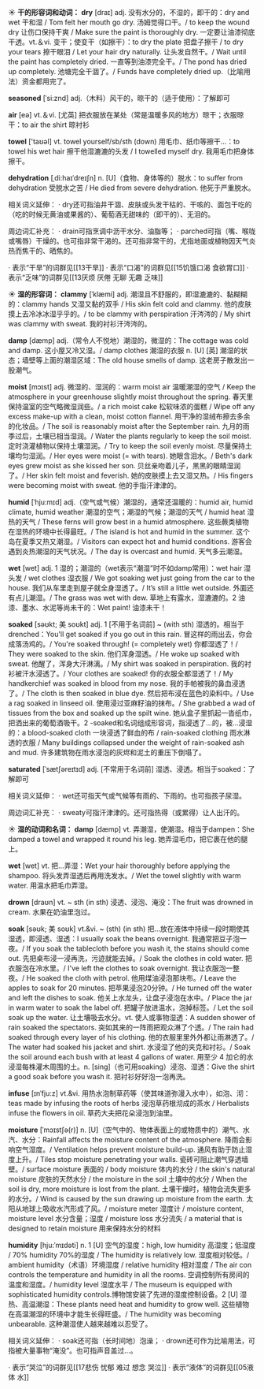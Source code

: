☀ <span class="category">**干的形容词和动词：**</span>
<span class="vocabulary">**dry**</span> [draɪ] 
<span class="definition">adj. 没有水分的，不湿的，即干的：</span>dry and wet 干和湿 / Tom felt her mouth go dry. 汤姆觉得口干。/ to keep the wound dry 让伤口保持干爽 / Make sure the paint is thoroughly dry. 一定要让油漆彻底干透。<span class="definition">vt.＆vi. 变干；使变干（如擦干）：</span>to dry the plate 把盘子擦干 / to dry your tears 擦干眼泪 / Let your hair dry naturally. 让头发自然干。/ Wait until the paint has completely dried. 一直等到油漆完全干。/ The pond has dried up completely. 池塘完全干涸了。/ Funds have completely dried up.（比喻用法）资金都用完了。
           
<span class="vocabulary">**seasoned**</span> [ˈsi:znd]
<span class="definition">adj.（木料）风干的，晾干的（适于使用）：</span>了解即可

<span class="vocabulary">**air**</span> [eə] 
<span class="definition">vt.＆vi. [尤英] 把衣服放在某处（常是温暖多风的地方）晾干；衣服晾干：</span>to air the shirt 晾衬衫

<span class="vocabulary">**towel**</span> ['taʊəl] 
<span class="definition">vt. towel yourself/sb/sth (down) 用毛巾、纸巾等擦干…：</span>to towel his wet hair 擦干他湿漉漉的头发 / I towelled myself dry. 我用毛巾把身体擦干。
                     
<span class="vocabulary">**dehydration**</span> [ˌdi:haɪˈdreɪʃn]
<span class="definition">n. [U]（食物、身体等的）脱水：</span>to suffer from dehydration 受脱水之苦 / He died from severe dehydration. 他死于严重脱水。

相关词义延伸：
· dry还可指油井干涸、皮肤或头发干枯的、干咳的、面包干吃的（吃的时候无黄油或果酱的）、葡萄酒无甜味的（即干的）、无泪的。

周边词汇补充：
· drain可指烹调中沥干水分、油脂等；
· parched可指（嘴、喉咙或嘴唇）干燥的。也可指非常干渴的。还可指非常干的，尤指地面或植物因天气炎热而焦干的、晒焦的。

· 表示“干旱”的词群见[[13干旱]]
· 表示“口渴”的词群见[[15饥饿口渴 食欲胃口]]
· 表示“乏味”的词群见[[13厌烦 厌倦 无聊 无趣 乏味]]

☀ <span class="category">**湿的形容词：**</span>
<span class="vocabulary">**clammy**</span> [ˈklæmi]
<span class="definition">adj. 潮湿且不舒服的，即湿漉漉的、黏糊糊的：</span>clammy hands 又湿又黏的双手 / His skin felt cold and clammy. 他的皮肤摸上去冷冰冰湿乎乎的。/ to be clammy with perspiration 汗涔涔的 / My shirt was clammy with sweat. 我的衬衫汗涔涔的。

<span class="vocabulary">**damp**</span> [dæmp] 
<span class="definition">adj.（常令人不悦地）潮湿的，微湿的：</span>The cottage was cold and damp. 这小屋又冷又湿。/ damp clothes 潮湿的衣服 <span class="definition">n. [U] [英] 潮湿的状态；墙壁等上面的潮湿区域：</span>The old house smells of damp. 这老房子散发出一股潮气。
                      
<span class="vocabulary">**moist**</span> [mɔɪst]
<span class="definition">adj. 微湿的、湿润的：</span>warm moist air 温暖潮湿的空气 / Keep the atmosphere in your greenhouse slightly moist throughout the spring. 春天里保持温室的空气略微湿润些。/ a rich moist cake 松软味浓的蛋糕 / Wipe off any excess make-up with a clean, moist cotton flannel. 用干净的湿绒布擦去多余的化妆品。/ The soil is reasonably moist after the September rain. 九月的雨季过后，土壤已相当湿润。/ Water the plants regularly to keep the soil moist. 定时浇灌植物以保持土壤湿润。/ Try to keep the soil evenly moist. 尽量保持土壤均匀湿润。/ Her eyes were moist (= with tears). 她眼含泪水。/ Beth's dark eyes grew moist as she kissed her son. 贝丝亲吻着儿子，黑黑的眼睛湿润了。/ Her skin felt moist and feverish. 她的皮肤摸上去又湿又热。/ His fingers were becoming moist with sweat. 他的手指汗津津的。

<span class="vocabulary">**humid**</span> [ˈhju:mɪd]
<span class="definition">adj.（空气或气候）潮湿的，通常还温暖的：</span>humid air, humid climate, humid weather 潮湿的空气；潮湿的气候；潮湿的天气 / humid heat 湿热的天气 / These ferns will grow best in a humid atmosphere. 这些蕨类植物在湿热的环境中长得最旺。/ The island is hot and humid in the summer. 这个岛在夏季又热又潮湿。/ Visitors can expect hot and humid conditions. 游客会遇到炎热潮湿的天气状况。/ The day is overcast and humid. 天气多云潮湿。

<span class="vocabulary">**wet**</span> [wet] 
<span class="definition">adj. 1 湿的；潮湿的（wet表示“潮湿”时不如damp常用）：</span>wet hair 湿头发 / wet clothes 湿衣服 / We got soaking wet just going from the car to the house. 我们从车里走到屋子就全身湿透了。/ It’s still a little wet outside. 外面还有点儿潮湿。/ The grass was wet with dew. 草地上有露水，湿漉漉的。<span class="definition">2 油漆、墨水、水泥等尚未干的：</span>Wet paint! 油漆未干！
           
<span class="vocabulary">**soaked**</span> [səʊkt; 美 soʊkt]
<span class="definition">adj. 1 [不用于名词前] ~ (with sth) 湿透的。相当于drenched：</span>You'll get soaked if you go out in this rain. 冒这样的雨出去，你会成落汤鸡的。/ You're soaked through! (= completely wet) 你都湿透了！/ They were soaked to the skin. 他们浑身湿透。/ He woke up soaked with sweat. 他醒了，浑身大汗淋漓。/ My shirt was soaked in perspiration. 我的衬衫被汗水浸透了。/ Your clothes are soaked! 你的衣服全都湿透了！/ My handkerchief was soaked in blood from my nose. 我的手帕被我的鼻血浸透了。/ The cloth is then soaked in blue dye. 然后把布浸在蓝色的染料中。/ Use a rag soaked in linseed oil. 使用浸过亚麻籽油的抹布。/ She grabbed a wad of tissues from the box and soaked up the spilt wine. 她从盒子里抓起一沓纸巾，把洒出来的葡萄酒吸干。<span class="definition">2 -soaked和名词组成形容词，指浸透了…的，被…浸湿的：</span>a blood-soaked cloth 一块浸透了鲜血的布 / rain-soaked clothing 雨水淋透的衣服 / Many buildings collapsed under the weight of rain-soaked ash and mud. 许多建筑物在雨水浸泡的灰烬和泥土的重压下倒塌了。
           
<span class="vocabulary">**saturated**</span> [ˈsætʃəreɪtɪd]
<span class="definition">adj. [不常用于名词前] 湿透、浸透。相当于soaked：</span>了解即可

相关词义延伸：
· wet还可指天气或气候等有雨的、下雨的。也可指孩子尿湿。

周边词汇补充：
· sweaty可指汗津津的。还可指热得（或累得）让人出汗的。

☀ <span class="category">**湿的动词和名词：**</span>
<span class="vocabulary">**damp**</span> [dæmp] 
<span class="definition">vt. 弄潮湿，使潮湿。相当于dampen：</span>She damped a towel and wrapped it round his leg. 她弄湿毛巾，把它裹在他的腿上。

<span class="vocabulary">**wet**</span> [wet] 
<span class="definition">vt. 把…弄湿：</span>Wet your hair thoroughly before applying the shampoo. 将头发弄湿透后再用洗发水。/ Wet the towel slightly with warm water. 用温水把毛巾弄湿。
            
<span class="vocabulary">**drown**</span> [draʊn]
<span class="definition">vt. ~ sth (in sth) 浸透、浸泡、淹没：</span>The fruit was drowned in cream. 水果在奶油里泡过。          

<span class="vocabulary">**soak**</span> [səʊk; 美 soʊk]
<span class="definition">vt.&vi. ~ (sth) (in sth) 把…放在液体中持续一段时期使其湿透，即浸透、湿透：</span>I usually soak the beans overnight. 我通常把豆子泡一夜。/ If you soak the tablecloth before you wash it, the stains should come out. 先把桌布浸一浸再洗，污迹就能去掉。/ Soak the clothes in cold water. 把衣服泡在冷水里。/ I've left the clothes to soak overnight. 我让衣服泡一整夜。/ He soaked the cloth with petrol. 他用煤油浸泡那块布。/ Leave the apples to soak for 20 minutes. 把苹果浸泡20分钟。/ He turned off the water and left the dishes to soak. 他关上水龙头，让盘子浸泡在水中。/ Place the jar in warm water to soak the label off. 把罐子放进温水，泡掉标签。/ Let the soil soak up the water. 让土壤吸去水分。<span class="definition">vt. 使人或事物湿透：</span>A sudden shower of rain soaked the spectators. 突如其来的一阵雨把观众淋了个透。/ The rain had soaked through every layer of his clothing. 他的衣服里里外外都让雨淋透了。/ The water had soaked his jacket and shirt. 水浸湿了他的夹克和衬衫。/ Soak the soil around each bush with at least 4 gallons of water. 用至少 4 加仑的水浸湿每株灌木周围的土。<span class="definition">n. [sing]（也可用soaking）浸泡、湿透：</span>Give the shirt a good soak before you wash it. 把衬衫好好泡一泡再洗。           
           
<span class="vocabulary">**infuse**</span> [ɪnˈfju:z]
<span class="definition">vt.&vi. 用热水泡制草药等（使其味道弥漫入水中），如泡、沏：</span>teas made by infusing the roots of herbs 浸泡草药根沏成的茶水 / Herbalists infuse the flowers in oil. 草药大夫把花朵浸泡到油里。

<span class="vocabulary">**moisture**</span> [ˈmɔɪstʃə(r)]
<span class="definition">n. [U]（空气中的、物体表面上的或物质中的）潮气、水汽、水分：</span>Rainfall affects the moisture content of the atmosphere. 降雨会影响空气湿度。/ Ventilation helps prevent moisture build-up. 通风有助于防止湿度上升。/ Tiles stop moisture penetrating your walls. 瓷砖可阻止潮气穿透墙壁。/ surface moisture 表面的 / body moisture 体内的水分 / the skin's natural moisture 皮肤的天然水分 / the moisture in the soil 土壤中的水分 / When the soil is dry, more moisture is lost from the plant. 土壤干燥时，植物会流失更多的水分。/ Wind is caused by the sun drawing up moisture from the earth. 太阳从地球上吸收水汽形成了风。/ moisture meter 湿度计 / moisture content, moisture level 水分含量；湿度 / moisture loss 水分流失 / a material that is designed to retain moisture 用来保持水分的材料
           
<span class="vocabulary">**humidity**</span> [hju:ˈmɪdəti]
<span class="definition">n. 1 [U] 空气的湿度：</span>high, low humidity 高湿度；低湿度 / 70% humidity 70%的湿度 / The humidity is relatively low. 湿度相对较低。/ ambient humidity（术语）环境湿度 / relative humidity 相对湿度 / The air con controls the temperature and humidity in all the rooms. 空调控制所有房间的温度和湿度。/ humidity level 湿度水平 / The museum is equipped with sophisticated humidity controls.博物馆安装了先进的湿度控制设备。<span class="definition">2 [U] 湿热、高温潮湿：</span>These plants need heat and humidity to grow well. 这些植物在高温潮湿的环境中才能生长得旺盛。/ The humidity was becoming unbearable. 这种潮湿使人越来越难以忍受了。

相关词义延伸：
· soak还可指（长时间地）泡澡；
· drown还可作为比喻用法，可指被大量事物“淹没”。也可指声音盖过…。

· 表示“哭泣”的词群见[[17悲伤 忧郁 难过 想念 哭泣]]
· 表示“液体”的词群见[[05液体 水]]
